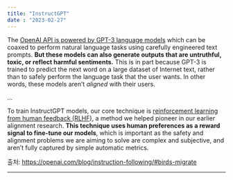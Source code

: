```yaml
---
title: "InstructGPT"
date : "2023-02-27"
---
```

The [OpenAI API is powered by GPT-3 language models](https://openai.com/blog/gpt-3-apps/) which can be coaxed to perform natural language tasks using carefully engineered text prompts. **But these models can also generate outputs that are untruthful, toxic, or reflect harmful sentiments.** This is in part because GPT-3 is trained to predict the next word on a large dataset of Internet text, rather than to safely perform the language task that the user wants. In other words, these models aren’t _aligned_ with their users.

...

To train InstructGPT models, our core technique is [reinforcement learning from human feedback (RLHF)](https://openai.com/blog/deep-reinforcement-learning-from-human-preferences/), a method we helped pioneer in our earlier alignment research. **This technique uses human preferences as a reward signal to fine-tune our models**, which is important as the safety and alignment problems we are aiming to solve are complex and subjective, and aren’t fully captured by simple automatic metrics.

출처: https://openai.com/blog/instruction-following/#birds-migrate

---

